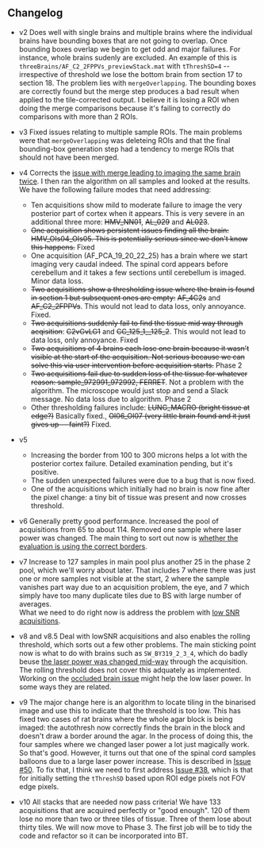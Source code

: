 
## Changelog

* v2 Does well with single brains and multiple brains where the individual brains have bounding boxes that are not going to overlap. 
Once bounding boxes overlap we begin to get odd and major failures. 
For instance, whole brains sudenly are excluded. 
An example of this is `threeBrains/AF_C2_2FPPVs_previewStack.mat` with `tThreshSD=4` -- irrespective of threshold we lose the bottom brain from section 17 to section 18. 
The problem lies with `mergeOverlapping`. 
The bounding boxes are correctly found but the merge step produces a bad result when applied to the tile-corrected output.
I believe it is losing a ROI when doing the merge comparisons because it's failing to correctly do comparisons with more than 2 ROIs.

* v3 Fixed issues relating to multiple sample ROIs. 
The main problems were that `mergeOverlapping` was deleteing ROIs and that the final bounding-box generation step had a tendency to merge ROIs that should not have been merged. 

* v4 Corrects the [issue with merge leading to imaging the same brain twice](https://github.com/raacampbell/autofinder/issues/14). 
I then ran the algorithm on all samples and looked at the results. We have the following failure modes that need addressing:
  - Ten acquisitions show mild to moderate failure to image the very posterior part of cortex when it appears. This is very severe in an additional three more: ~~HMV_NN01~~, ~~AL_029~~ and ~~AL023~~.
  - ~~One acquisition shows persistent issues finding all the brain: HMV_OIs04_OIs05. This is potentially serious since we don't know this happens.~~ Fixed 
  - One acquisition (AF_PCA_19_20_22_25) has a brain where we start imaging very caudal indeed. The spinal cord appears before cerebellum and it takes a few sections until cerebellum is imaged. Minor data loss.
  - ~~Two acquisitions show a thresholding issue where the brain is found in section 1 but subsequent ones are empty:~~ ~~AF_4C2s~~ and ~~AF_C2_2FPPVs~~. This would not lead to data loss, only annoyance. Fixed.
  - ~~Two acquisitions suddenly fail to find the tissue mid way through acqisition~~: ~~C2vGvLG1~~ and ~~CC_125_1__125_2~~. This would not lead to data loss, only annoyance. Fixed
  - ~~Two acquisitions of 4 brains each lose one brain because it wasn't visible at the start of the acquisition. Not serious because we can solve this via user intervention before acquisition starts.~~ Phase 2 
  - ~~Two acquisitions fail due to sudden loss of the tissue for whatever reason: sample_972991_972992, FERRET~~. Not a problem with the algorithm. The microscope would just stop and send a Slack message. 
  No data loss due to algorithm. Phase 2 
  - Other thresholding failures include: ~~LUNG_MACRO (bright tissue at edge?)~~ Basically fixed., ~~OI06_OI07 (very little brain found and it just gives up -- faint?)~~ Fixed.

* v5
  - Increasing the border from 100 to 300 microns helps a lot with the posterior cortex failure. Detailed examination pending, but it's positive.
  - The sudden unexpected failures were due to a bug that is now fixed.
  - One of the acquisitions which initially had no brain is now fine after the pixel change: a tiny bit of tissue was present and now crosses threshold. 
  
* v6
Generally pretty good performance. Increased the pool of acquisitions from 65 to about 114. 
Removed one sample where laser power was changed. 
The main thing to sort out now is [whether the evaluation is using the correct borders](https://github.com/raacampbell/autofinder/issues/35). 

* v7
Increase to 127 samples in main pool plus another 25 in the phase 2 pool, which we'll worry about later. 
That includes 7 where there was just one or more samples not visible at the start, 2 where the sample vanishes part way due to an acquisition problem, the eye, and 7 which simply have too many duplicate tiles due to BS with large number of averages.  
What we need to do right now is address the problem with [low SNR acquisitions](https://github.com/raacampbell/autofinder/issues/40).

* v8 and v8.5
Deal with lowSNR acquisitions and also enables the rolling threshold, which sorts out a few other problems. 
The main sticking point now is what to do with brains such as `SW_BY319_2_3_4`, which do badly beuse [the laser power was changed mid-way](https://github.com/raacampbell/autofinder/issues/33) through the acquisition. 
The rolling threshold does not cover this adquately as implemented. Working on the [occluded brain issue](https://github.com/raacampbell/autofinder/issues/33) might help the low laser power. 
In some ways they are related. 

* v9
The major change here is an algorithm to locate tiling in the binarised image and use this to indicate that the threshold is too low. 
This has fixed two cases of rat brains where the whole agar block is being imaged: the autothresh now correctly finds the brain in the block and doesn't draw a border around the agar. 
In the process of doing this, the four samples where we changed laser power a lot just magically work. So that's good. 
However, it turns out that one of the spinal cord samples balloons due to a large laser power increase. This is described in [Issue #50](https://github.com/raacampbell/autofinder/issues/50). 
To fix that, I think we need to first address [Issue #38](https://github.com/raacampbell/autofinder/issues/38), which is that for initially setting the `tThreshSD` based upon ROI edge pixels not FOV edge pixels. 

* v10
All stacks that are needed now pass criteria! We have 133 acquisitions that are acquired perfectly or "good enough". 120 of them lose no more than two or three tiles of tissue. Three of them lose about thirty tiles. We will now move to Phase 3. The first job will be to tidy the code and refactor so it can be incorporated into BT. 